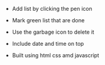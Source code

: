 

-  Add list by clicking the pen icon

-  Mark green list that are done

-  Use the garbage icon to delete it

-  Include date and time on top

-  Built using html css amd javascript
